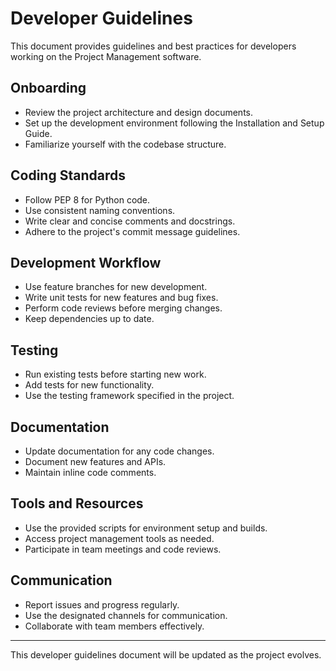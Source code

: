 # Developer Guidelines

This document provides guidelines and best practices for developers working on the Project Management software.

## Onboarding

- Review the project architecture and design documents.
- Set up the development environment following the Installation and Setup Guide.
- Familiarize yourself with the codebase structure.

## Coding Standards

- Follow PEP 8 for Python code.
- Use consistent naming conventions.
- Write clear and concise comments and docstrings.
- Adhere to the project's commit message guidelines.

## Development Workflow

- Use feature branches for new development.
- Write unit tests for new features and bug fixes.
- Perform code reviews before merging changes.
- Keep dependencies up to date.

## Testing

- Run existing tests before starting new work.
- Add tests for new functionality.
- Use the testing framework specified in the project.

## Documentation

- Update documentation for any code changes.
- Document new features and APIs.
- Maintain inline code comments.

## Tools and Resources

- Use the provided scripts for environment setup and builds.
- Access project management tools as needed.
- Participate in team meetings and code reviews.

## Communication

- Report issues and progress regularly.
- Use the designated channels for communication.
- Collaborate with team members effectively.

---

This developer guidelines document will be updated as the project evolves.

